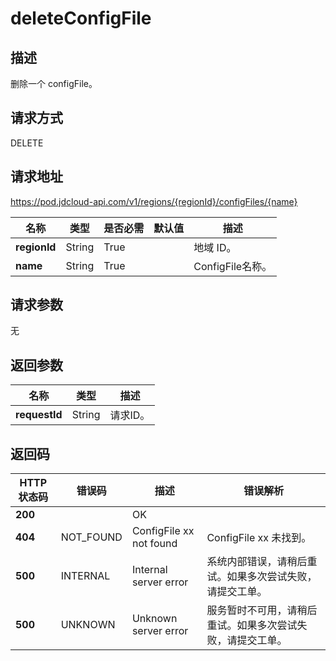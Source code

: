 # deleteConfigFile


## 描述
删除一个 configFile。


## 请求方式
DELETE

## 请求地址
https://pod.jdcloud-api.com/v1/regions/{regionId}/configFiles/{name}

|名称|类型|是否必需|默认值|描述|
|---|---|---|---|---|
|**regionId**|String|True| |地域 ID。|
|**name**|String|True| |ConfigFile名称。|

## 请求参数
无


## 返回参数
|名称|类型|描述|
|---|---|---|
|**requestId**|String|请求ID。 |


## 返回码
|HTTP状态码|错误码|描述|错误解析
|---|---|---|---|
|**200**||OK|
|**404**|NOT_FOUND | ConfigFile xx not found| ConfigFile xx 未找到。
|**500**| INTERNAL| Internal server error|系统内部错误，请稍后重试。如果多次尝试失败，请提交工单。
|**500**|	UNKNOWN|	Unknown server error	|服务暂时不可用，请稍后重试。如果多次尝试失败，请提交工单。

